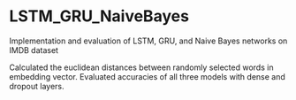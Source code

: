 # LSTM_GRU_NaiveBayes
Implementation and evaluation of LSTM, GRU, and Naive Bayes networks on IMDB dataset

Calculated the euclidean distances between randomly selected words in embedding vector.
Evaluated accuracies of all three models with dense and dropout layers.
